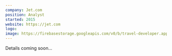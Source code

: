 ```yaml
---
company: Jet.com
position: Analyst
started: 2015
website: https://jet.com
logo:
image: https://firebasestorage.googleapis.com/v0/b/travel-developer.appspot.com/o/work%2Fjet-1.jpg?alt=media&token=df75e0fa-4702-4467-9739-6318845be166
---
```


Details coming soon...
